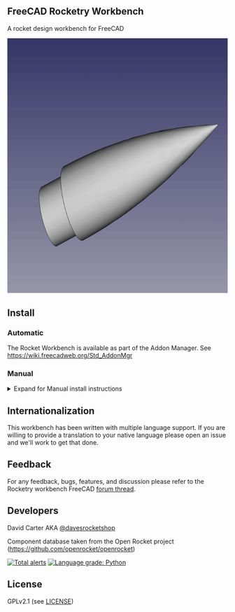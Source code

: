 ## FreeCAD Rocketry Workbench

A rocket design workbench for FreeCAD

![Demo Components](Resources/RocketAnim.gif)

## Install

### Automatic

The Rocket Workbench is available as part of the Addon Manager. See https://wiki.freecadweb.org/Std_AddonMgr
  
### Manual

<details>
  <summary>Expand for Manual install instructions</summary>

1. Obtain your user's default FreeCAD folder by typing the following in to the FreeCAD Python console `FreeCAD.ConfigGet("UserAppData")`
2. Open a shell terminal
3. Switch to folder in step 1 and append the `Mod/` subfolder ex: `cd ~/.FreeCAD/Mod`
4. Type `git clone https://github.com/davesrocketshop/Rocket`

The Rocket workbench will automagically download to your local machine. 

5. Restart FreeCAD for changes to take place.
6. Rocket WB should now be available in the workbench dropdown menu.

**Note:** In order to keep Rocket WB up-to-date you'll need to follow Steps 2 and 3. But for step 4 replace with `git pull`  
Again, restart FC to use the latest changes.

</details>

## Internationalization

This workbench has been written with multiple language support. If you are willing to provide a translation to your native language please open an issue and we'll work to get that done.

## Feedback

For any feedback, bugs, features, and discussion please refer to the Rocketry workbench FreeCAD [forum thread](https://forum.freecadweb.org/viewtopic.php?f=8&t=54496).

## Developers

David Carter AKA [@davesrocketshop](https://github.com/davesrocketshop)

Component database taken from the Open Rocket project (https://github.com/openrocket/openrocket)

[![Total alerts](https://img.shields.io/lgtm/alerts/g/davesrocketshop/Rocket.svg?logo=lgtm&logoWidth=18)](https://lgtm.com/projects/g/davesrocketshop/Rocket/alerts/)  [![Language grade: Python](https://img.shields.io/lgtm/grade/python/g/davesrocketshop/Rocket.svg?logo=lgtm&logoWidth=18)](https://lgtm.com/projects/g/davesrocketshop/Rocket/context:python)

## License
GPLv2.1 (see [LICENSE](LICENSE))